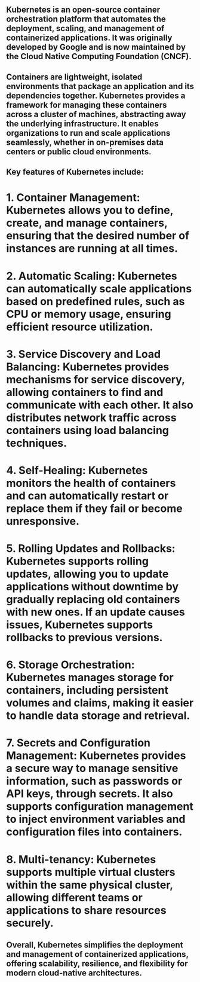 ## Kubernetes is an open-source container orchestration platform that automates the deployment, scaling, and management of containerized applications. It was originally developed by Google and is now maintained by the Cloud Native Computing Foundation (CNCF).

## Containers are lightweight, isolated environments that package an application and its dependencies together. Kubernetes provides a framework for managing these containers across a cluster of machines, abstracting away the underlying infrastructure. It enables organizations to run and scale applications seamlessly, whether in on-premises data centers or public cloud environments.

## Key features of Kubernetes include:

# 1. Container Management: Kubernetes allows you to define, create, and manage containers, ensuring that the desired number of instances are running at all times.

# 2. Automatic Scaling: Kubernetes can automatically scale applications based on predefined rules, such as CPU or memory usage, ensuring efficient resource utilization.

# 3. Service Discovery and Load Balancing: Kubernetes provides mechanisms for service discovery, allowing containers to find and communicate with each other. It also distributes network traffic across containers using load balancing techniques.

# 4. Self-Healing: Kubernetes monitors the health of containers and can automatically restart or replace them if they fail or become unresponsive.

# 5. Rolling Updates and Rollbacks: Kubernetes supports rolling updates, allowing you to update applications without downtime by gradually replacing old containers with new ones. If an update causes issues, Kubernetes supports rollbacks to previous versions.

# 6. Storage Orchestration: Kubernetes manages storage for containers, including persistent volumes and claims, making it easier to handle data storage and retrieval.

# 7. Secrets and Configuration Management: Kubernetes provides a secure way to manage sensitive information, such as passwords or API keys, through secrets. It also supports configuration management to inject environment variables and configuration files into containers.

# 8. Multi-tenancy: Kubernetes supports multiple virtual clusters within the same physical cluster, allowing different teams or applications to share resources securely.

## Overall, Kubernetes simplifies the deployment and management of containerized applications, offering scalability, resilience, and flexibility for modern cloud-native architectures.
